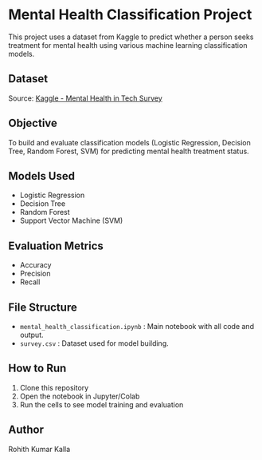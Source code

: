 # Mental Health Classification Project

This project uses a dataset from Kaggle to predict whether a person seeks treatment for mental health using various machine learning classification models.

## Dataset

Source: [Kaggle - Mental Health in Tech Survey](https://www.kaggle.com/datasets/osmi/mental-health-in-tech-survey)

## Objective

To build and evaluate classification models (Logistic Regression, Decision Tree, Random Forest, SVM) for predicting mental health treatment status.

## Models Used

- Logistic Regression
- Decision Tree
- Random Forest
- Support Vector Machine (SVM)

## Evaluation Metrics

- Accuracy
- Precision
- Recall

## File Structure

- `mental_health_classification.ipynb` : Main notebook with all code and output.
- `survey.csv` : Dataset used for model building.

## How to Run

1. Clone this repository
2. Open the notebook in Jupyter/Colab
3. Run the cells to see model training and evaluation

## Author

Rohith Kumar Kalla
